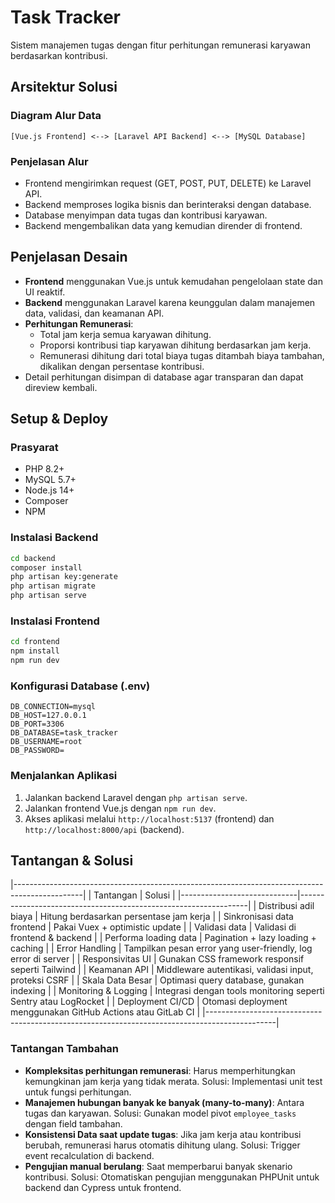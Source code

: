 # Task Tracker

Sistem manajemen tugas dengan fitur perhitungan remunerasi karyawan berdasarkan kontribusi.

## Arsitektur Solusi

### Diagram Alur Data
```
[Vue.js Frontend] <--> [Laravel API Backend] <--> [MySQL Database]
```

### Penjelasan Alur
- Frontend mengirimkan request (GET, POST, PUT, DELETE) ke Laravel API.
- Backend memproses logika bisnis dan berinteraksi dengan database.
- Database menyimpan data tugas dan kontribusi karyawan.
- Backend mengembalikan data yang kemudian dirender di frontend.

## Penjelasan Desain
- **Frontend** menggunakan Vue.js untuk kemudahan pengelolaan state dan UI reaktif.
- **Backend** menggunakan Laravel karena keunggulan dalam manajemen data, validasi, dan keamanan API.
- **Perhitungan Remunerasi**:
  - Total jam kerja semua karyawan dihitung.
  - Proporsi kontribusi tiap karyawan dihitung berdasarkan jam kerja.
  - Remunerasi dihitung dari total biaya tugas ditambah biaya tambahan, dikalikan dengan persentase kontribusi.
- Detail perhitungan disimpan di database agar transparan dan dapat direview kembali.

## Setup & Deploy

### Prasyarat
- PHP 8.2+
- MySQL 5.7+
- Node.js 14+
- Composer
- NPM

### Instalasi Backend
```bash
cd backend
composer install
php artisan key:generate
php artisan migrate
php artisan serve
```

### Instalasi Frontend
```bash
cd frontend
npm install
npm run dev
```

### Konfigurasi Database (.env)
```
DB_CONNECTION=mysql
DB_HOST=127.0.0.1
DB_PORT=3306
DB_DATABASE=task_tracker
DB_USERNAME=root
DB_PASSWORD=
```

### Menjalankan Aplikasi
1. Jalankan backend Laravel dengan `php artisan serve`.
2. Jalankan frontend Vue.js dengan `npm run dev`.
3. Akses aplikasi melalui `http://localhost:5137` (frontend) dan `http://localhost:8000/api` (backend).

## Tantangan & Solusi

|-----------------------------------------------------------------------------------------------|
| Tantangan                  | Solusi                                                           |
|-----------------------------|-----------------------------------------------------------------|
| Distribusi adil biaya       | Hitung berdasarkan persentase jam kerja                         |
| Sinkronisasi data frontend  | Pakai Vuex + optimistic update                                  |
| Validasi data               | Validasi di frontend & backend             |
| Performa loading data       | Pagination + lazy loading + caching                             |
| Error Handling              | Tampilkan pesan error yang user-friendly, log error di server   |
| Responsivitas UI            | Gunakan CSS framework responsif seperti Tailwind                |
| Keamanan API                | Middleware autentikasi, validasi input, proteksi CSRF           |
| Skala Data Besar            | Optimasi query database, gunakan indexing                       |
| Monitoring & Logging        | Integrasi dengan tools monitoring seperti Sentry atau LogRocket |
| Deployment CI/CD            | Otomasi deployment menggunakan GitHub Actions atau GitLab CI    |
|-----------------------------------------------------------------------------------------------|

### Tantangan Tambahan

- **Kompleksitas perhitungan remunerasi**: Harus memperhitungkan kemungkinan jam kerja yang tidak merata. Solusi: Implementasi unit test untuk fungsi perhitungan.
- **Manajemen hubungan banyak ke banyak (many-to-many)**: Antara tugas dan karyawan. Solusi: Gunakan model pivot `employee_tasks` dengan field tambahan.
- **Konsistensi Data saat update tugas**: Jika jam kerja atau kontribusi berubah, remunerasi harus otomatis dihitung ulang. Solusi: Trigger event recalculation di backend.
- **Pengujian manual berulang**: Saat memperbarui banyak skenario kontribusi. Solusi: Otomatiskan pengujian menggunakan PHPUnit untuk backend dan Cypress untuk frontend.

